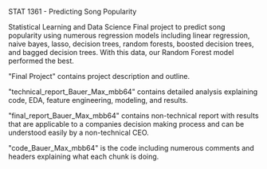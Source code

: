 STAT 1361 - Predicting Song Popularity

Statistical Learning and Data Science Final project to predict song popularity using numerous regression models including linear regression, naive bayes, lasso, decision trees, random forests, boosted decision trees, and bagged decision trees. With this data, our Random Forest model performed the best.

"Final Project" contains project description and outline.

"technical_report_Bauer_Max_mbb64" contains detailed analysis explaining code, EDA, feature engineering, modeling, and results.

"final_report_Bauer_Max_mbb64" contains non-technical report with results that are applicable to a companies decision making process and can be understood easily by a non-technical CEO.

"code_Bauer_Max_mbb64" is the code including numerous comments and headers explaining what each chunk is doing.
